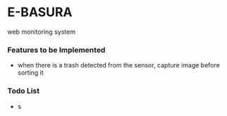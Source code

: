 # E-BASURA
web monitoring system


### Features to be Implemented
 - when there is a trash detected from the sensor, capture image before sorting it


### Todo List
- s
